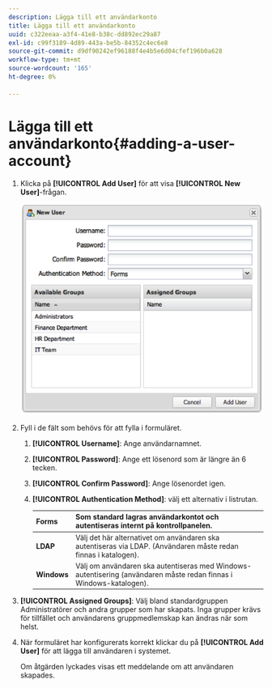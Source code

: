```yaml
---
description: Lägga till ett användarkonto
title: Lägga till ett användarkonto
uuid: c322eeaa-a3f4-41e8-b38c-dd892ec29a87
exl-id: c99f3189-4d89-443a-be5b-84352c4ec6e8
source-git-commit: d9df90242ef96188f4e4b5e6d04cfef196b0a628
workflow-type: tm+mt
source-wordcount: '165'
ht-degree: 0%

---
```


# Lägga till ett användarkonto{#adding-a-user-account}

1. Klicka på **[!UICONTROL Add User]** för att visa **[!UICONTROL New User]**-frågan.

   ![](assets/add_user_account.png)

1. Fyll i de fält som behövs för att fylla i formuläret.
   1. **[!UICONTROL Username]**: Ange användarnamnet.
   1. **[!UICONTROL Password]**: Ange ett lösenord som är längre än 6 tecken.
   1. **[!UICONTROL Confirm Password]**: Ange lösenordet igen.
   1. **[!UICONTROL Authentication Method]**: välj ett alternativ i listrutan.

      | **Forms** | Som standard lagras användarkontot och autentiseras internt på kontrollpanelen. |
      |---|---|
      | **LDAP** | Välj det här alternativet om användaren ska autentiseras via LDAP. (Användaren måste redan finnas i katalogen). |
      | **Windows** | Välj om användaren ska autentiseras med Windows-autentisering (användaren måste redan finnas i Windows-katalogen). |

1. **[!UICONTROL Assigned Groups]**: Välj bland standardgruppen Administratörer och andra grupper som har skapats. Inga grupper krävs för tillfället och användarens gruppmedlemskap kan ändras när som helst.
1. När formuläret har konfigurerats korrekt klickar du på **[!UICONTROL Add User]** för att lägga till användaren i systemet.

   Om åtgärden lyckades visas ett meddelande om att användaren skapades.
